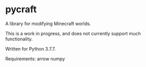 # pycraft
A library for modifying Minecraft worlds.

This is a work in progress, and does not currently support much functionality.

Written for Python 3.7.7.

Requirements:
    arrow
    numpy